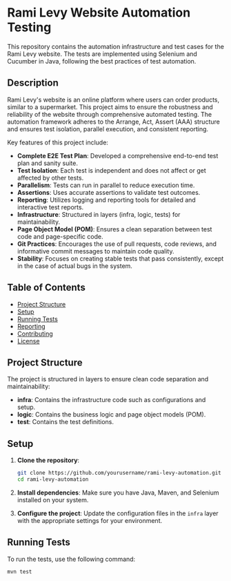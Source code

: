 # Rami Levy Website Automation Testing

This repository contains the automation infrastructure and test cases for the Rami Levy website. The tests are implemented using Selenium and Cucumber in Java, following the best practices of test automation.

## Description

Rami Levy's website is an online platform where users can order products, similar to a supermarket. This project aims to ensure the robustness and reliability of the website through comprehensive automated testing. The automation framework adheres to the Arrange, Act, Assert (AAA) structure and ensures test isolation, parallel execution, and consistent reporting.

Key features of this project include:

- **Complete E2E Test Plan**: Developed a comprehensive end-to-end test plan and sanity suite.
- **Test Isolation**: Each test is independent and does not affect or get affected by other tests.
- **Parallelism**: Tests can run in parallel to reduce execution time.
- **Assertions**: Uses accurate assertions to validate test outcomes.
- **Reporting**: Utilizes logging and reporting tools for detailed and interactive test reports.
- **Infrastructure**: Structured in layers (infra, logic, tests) for maintainability.
- **Page Object Model (POM)**: Ensures a clean separation between test code and page-specific code.
- **Git Practices**: Encourages the use of pull requests, code reviews, and informative commit messages to maintain code quality.
- **Stability**: Focuses on creating stable tests that pass consistently, except in the case of actual bugs in the system.

## Table of Contents

- [Project Structure](#project-structure)
- [Setup](#setup)
- [Running Tests](#running-tests)
- [Reporting](#reporting)
- [Contributing](#contributing)
- [License](#license)

## Project Structure

The project is structured in layers to ensure clean code separation and maintainability:

- **infra**: Contains the infrastructure code such as configurations and setup.
- **logic**: Contains the business logic and page object models (POM).
- **test**: Contains the test definitions.

## Setup

1. **Clone the repository**:
    ```sh
    git clone https://github.com/yourusername/rami-levy-automation.git
    cd rami-levy-automation
    ```

2. **Install dependencies**:
    Make sure you have Java, Maven, and Selenium installed on your system.

3. **Configure the project**:
    Update the configuration files in the `infra` layer with the appropriate settings for your environment.

## Running Tests

To run the tests, use the following command:

```sh
mvn test
